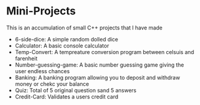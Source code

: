 # Mini-Projects
This is an accumulation of small C++ projects that I have made
- 6-side-dice: A simple random dolled dice
- Calculator: A basic console calculator
- Temp-Convert: A tempreature conversion program between celsuis and farenheit
- Number-guessing-game: A basic number guessing game giving the user endless chances
- Banking: A banking program allowing you to deposit and withdraw money or chekc your balance
- Quiz: Total of 5 original question sand 5 answers
- Credit-Card: Validates a users credit card
